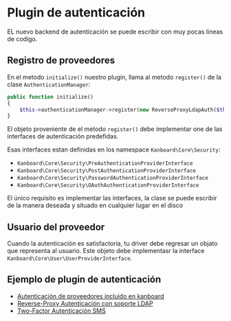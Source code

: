 Plugin de autenticación
=====================

EL nuevo backend de autenticación se puede escribir con muy pocas lineas de codigo.

Registro de proveedores
-----------------------

En el metodo `initialize()` nuestro plugin, llama al metodo `register()` de la clase `AuthenticationManager`:

```php
public function initialize()
{
    $this->authenticationManager->register(new ReverseProxyLdapAuth($this->container));
}
```

El objeto proveniente de el metodo  `register()` debe implementar one de las interfaces de autenticación predefidas.

Esas interfaces estan definidas en los namespace `Kanboard\Core\Security`:

- `Kanboard\Core\Security\PreAuthenticationProviderInterface`
- `Kanboard\Core\Security\PostAuthenticationProviderInterface`
- `Kanboard\Core\Security\PasswordAuthenticationProviderInterface`
- `Kanboard\Core\Security\OAuthAuthenticationProviderInterface`



El único requisito es implementar las interfaces, la clase se puede escribir de la manera deseada y situado en cualquier lugar en el disco

Usuario del proveedor
----------------------

Cuando la autenticación es satisfactoria, tu driver debe regresar un objato que representa al usuario.
Este objeto debe implementasr la interface `Kanboard\Core\User\UserProviderInterface`.

Ejemplo de plugin de autenticación
----------------------------------

- [Autenticación de proveedores incluido en kanboard](https://github.com/kanboard/kanboard/tree/master/app/Auth)
- [Reverse-Proxy Autenticación con soporte LDAP](https://github.com/kanboard/plugin-reverse-proxy-ldap)
- [Two-Factor Autenticación SMS](https://github.com/kanboard/plugin-sms-2fa)

